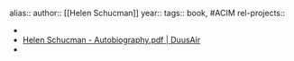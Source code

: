 alias::
author:: [[Helen Schucman]]
year::
tags:: book, #ACIM
rel-projects::



-
- [Helen Schucman - Autobiography.pdf | DuusAir](hook://file/jydLZvCNH?p=QUNJTSAmIElubmVyIEJlZ2lubmVyLCBTcGlyaXR1YWxpdHksIE15c3RpY2lzbSwgTXl0aG9sb2d5L0FDSU0=&n=Helen%20Schucman%20%2D%20Autobiography%2Epdf)
-
